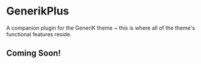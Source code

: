 # GenerikPlus
A companion plugin for the GeneriK theme ~ this is where all of the theme's functional features reside.

## Coming Soon!
